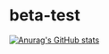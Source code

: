 # beta-test

[![Anurag's GitHub stats](https://github-readme-stats.vercel.app/api?callmenikk=anuraghazra)](https://github.com/anuraghazra/github-readme-stats)
